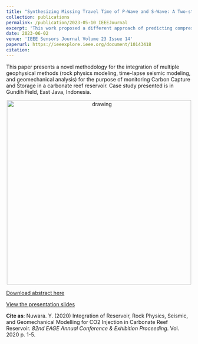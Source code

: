 ```yaml
---
title: "Synthesizing Missing Travel Time of P-Wave and S-Wave: A Two-stage Evolutionary Modelling Approach"
collection: publications
permalink: /publication/2023-05-10_IEEEJournal
excerpt: 'This work proposed a different approach of predicting compressional (P) and shear (S) wave sonic log response for petroleum subsurface characterization using genetic programming approach that produces a set of explainable mathematical equations related to different logs as features'
date: 2023-06-02
venue: 'IEEE Sensors Journal Volume 23 Issue 14'
paperurl: https://ieeexplore.ieee.org/document/10143418
citation: 
---
```


This paper presents a novel methodology for the integration of multiple geophysical methods (rock physics modeling, time-lapse seismic modeling, and geomechanical analysis) for the purpose of monitoring Carbon Capture and Storage in a carbonate reef reservoir. Case study presented is in Gundih Field, East Java, Indonesia. 

<p align="center">
<img src="https://user-images.githubusercontent.com/51282928/133871991-2bafd02a-cfeb-462b-8050-1ae695b102b0.png" alt="drawing" width="500"/>
</p>

[Download abstract here](https://www.researchgate.net/publication/348537739_Integration_of_Reservoir_Rock_Physics_Seismic_and_Geomechanical_Modelling_for_CO2_Injection_in_Carbonate_Reef_Reservoir)

[View the presentation slides]()

**Cite as**: Nuwara. Y. (2020) Integration of Reservoir, Rock Physics, Seismic, and Geomechanical Modelling for CO2 Injection in Carbonate Reef Reservoir. *82nd EAGE Annual Conference & Exhibition Proceeding*. Vol. 2020 p. 1-5.
